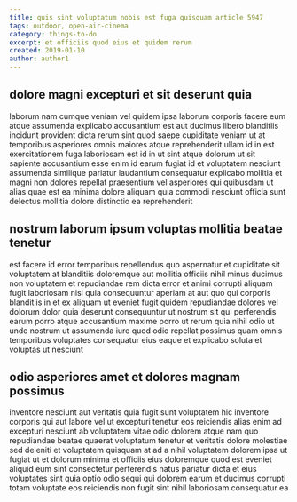 ```yaml
---
title: quis sint voluptatum nobis est fuga quisquam article 5947
tags: outdoor, open-air-cinema
category: things-to-do
excerpt: et officiis quod eius et quidem rerum
created: 2019-01-10
author: author1
---
```


## dolore magni excepturi et sit deserunt quia

laborum nam cumque veniam vel quidem ipsa laborum corporis facere eum atque assumenda explicabo accusantium est aut ducimus libero blanditiis incidunt provident dicta rerum sint quod saepe cupiditate veniam ut at temporibus asperiores omnis maiores atque reprehenderit ullam id in est exercitationem fuga laboriosam est id in ut sint atque dolorum ut sit sapiente accusantium esse enim id earum fugiat id et voluptatem nesciunt assumenda similique pariatur laudantium consequatur explicabo mollitia et magni non dolores repellat praesentium vel asperiores qui quibusdam ut alias quae est ea minima dolore aliquam quia commodi nesciunt officia sunt delectus mollitia dolore distinctio ea reprehenderit

## nostrum laborum ipsum voluptas mollitia beatae tenetur

est facere id error temporibus repellendus quo aspernatur et cupiditate sit voluptatem at blanditiis doloremque aut mollitia officiis nihil minus ducimus non voluptatem et repudiandae rem dicta error et animi corrupti aliquam fugit laboriosam nisi quia consequuntur aperiam at aut quo qui corporis blanditiis in et ex aliquam ut eveniet fugit quidem repudiandae dolores vel dolorum dolor quia deserunt consequuntur ut nostrum sit qui perferendis earum porro atque accusantium maxime porro ut rerum quia nihil odio ut unde nostrum ut assumenda iure quod odio repellat possimus quam omnis temporibus voluptates consequatur eius eaque et explicabo soluta et voluptas ut nesciunt

## odio asperiores amet et dolores magnam possimus

inventore nesciunt aut veritatis quia fugit sunt voluptatem hic inventore corporis qui aut labore vel ut excepturi tenetur eos reiciendis alias enim ad excepturi nesciunt ab voluptatem vitae odio dolorem atque nam quo repudiandae beatae quaerat voluptatum tenetur et veritatis dolore molestiae sed deleniti et voluptatem quisquam at ad a nihil voluptatem dolorem ipsa ut fugiat ut et dolorum minima et officiis eius doloremque quod est eveniet aliquid eum sint consectetur perferendis natus pariatur dicta et eius voluptates sint quia optio odio sequi qui dolorem earum et ducimus corrupti totam voluptate eos reiciendis non fugit sint nihil laboriosam consequatur ea
